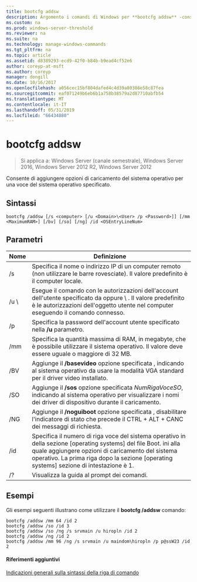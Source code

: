 ```yaml
---
title: bootcfg addsw
description: Argomento i comandi di Windows per **bootcfg addsw** -consente di aggiungere opzioni di caricamento del sistema operativo per una voce del sistema operativo specificato.
ms.custom: na
ms.prod: windows-server-threshold
ms.reviewer: na
ms.suite: na
ms.technology: manage-windows-commands
ms.tgt_pltfrm: na
ms.topic: article
ms.assetid: d8389293-ecd9-42f0-b84b-b9ead4cf52e6
author: coreyp-at-msft
ms.author: coreyp
manager: dongill
ms.date: 10/16/2017
ms.openlocfilehash: a056cec15bf804dafed4c4d39a80386e58c87fea
ms.sourcegitcommit: eaf071249b6eb6b1a758b38579a2d87710abfb54
ms.translationtype: MT
ms.contentlocale: it-IT
ms.lasthandoff: 05/31/2019
ms.locfileid: "66434880"
---
```

# <a name="bootcfg-addsw"></a>bootcfg addsw

>Si applica a: Windows Server (canale semestrale), Windows Server 2016, Windows Server 2012 R2, Windows Server 2012

Consente di aggiungere opzioni di caricamento del sistema operativo per una voce del sistema operativo specificato.

## <a name="syntax"></a>Sintassi
```
bootcfg /addsw [/s <computer> [/u <Domain>\<User> /p <Password>]] [/mm <MaximumRAM>] [/bv] [/so] [/ng] /id <OSEntryLineNum>
```
## <a name="parameters"></a>Parametri

|         Nome         |                                                                                                            Definizione                                                                                                            |
|----------------------|----------------------------------------------------------------------------------------------------------------------------------------------------------------------------------------------------------------------------------|
|    /s <computer>     |                                                        Specifica il nome o indirizzo IP di un computer remoto (non utilizzare le barre rovesciate). Il valore predefinito è il computer locale.                                                        |
| /u <Domain>\\<User>  |               Esegue il comando con le autorizzazioni dell'account dell'utente specificato da <User> oppure <Domain> \\ <User>. Il valore predefinito è le autorizzazioni dell'oggetto utente nel computer eseguendo il comando connesso.               |
|    /p <Password>     |                                                                      Specifica la password dell'account utente specificato nella **/u** parametro.                                                                       |
|   /mm <MaximumRAM>   |                                          Specifica la quantità massima di RAM, in megabyte, che è possibile utilizzare il sistema operativo. Il valore deve essere uguale o maggiore di 32 MB.                                          |
|         /BV          |                                    Aggiunge il **/basevideo** opzione specificata <OSEntryLineNum>, indicando al sistema operativo da usare la modalità VGA standard per il driver video installato.                                     |
|         /SO          |                                      Aggiunge il **/sos** opzione specificata *NumRigaVoceSO*, indicando al sistema operativo per visualizzare i nomi dei driver di dispositivo durante il caricamento.                                      |
|         /NG          |                                         Aggiunge il **/noguiboot** opzione specificata <OSEntryLineNum>, disabilitare l'indicatore di stato che precede il CTRL + ALT + CANC dei messaggi di richiesta.                                          |
| /id <OSEntryLineNum> | Specifica il numero di riga voce del sistema operativo in della sezione [operating systems] del file Boot. ini alla quale aggiungere opzioni di caricamento del sistema operativo. La prima riga dopo la sezione [operating systems] sezione di intestazione è 1. |
|          /?          |                                                                                               Visualizza la guida al prompt dei comandi.                                                                                               |

## <a name="BKMK_examples"></a>Esempi
Gli esempi seguenti illustrano come utilizzare il **bootcfg /addsw** comando:
```
bootcfg /addsw /mm 64 /id 2 
bootcfg /addsw /so /id 3 
bootcfg /addsw /so /ng /s srvmain /u hiropln /id 2 
bootcfg /addsw /ng /id 2 
bootcfg /addsw /mm 96 /ng /s srvmain /u maindom\hiropln /p p@ssW23 /id 2
```
#### <a name="additional-references"></a>Riferimenti aggiuntivi
[Indicazioni generali sulla sintassi della riga di comando](command-line-syntax-key.md)
